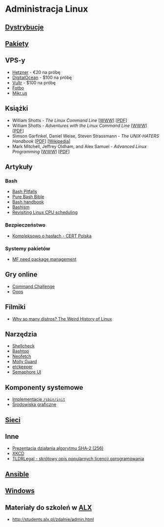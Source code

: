 # Administracja Linux

## [Dystrybucje](Dystrybucje.md)

## [Pakiety](Pakiety.md)

## VPS-y

* [Hetzner](https://hetzner.cloud/?ref=RulTY8jLDwVM) - €20 na próbę
* [DigitalOcean](https://m.do.co/c/b97bdf0b622f) - $100 na próbę
* [Vultr](https://www.vultr.com/?ref=7128436) - $100 na próbę
* [Fotbo](https://my.fotbo.com/signup?ref=ENXFYIxD)
* [Mikr.us](https://mikr.us/)

## Książki

- William Shotts - *The Linux Command Line*
[[WWW](https://linuxcommand.org/tlcl.php)]
[[PDF](https://sourceforge.net/projects/linuxcommand/files/TLCL/19.01/TLCL-19.01.pdf/download)]
- William Shotts - *Adventures with the Linux Command Line*
[[WWW](https://linuxcommand.org/tlcl.php)]
[[PDF](https://sourceforge.net/projects/linuxcommand/files/AWTLCL/21.10/AWTLCL-21.10.pdf/download)]
- Simson Garfinkel, Daniel Weise, Steven Strassmann - *The UNIX-HATERS Handbook*
[[PDF](https://web.mit.edu/~simsong/www/ugh.pdf)]
[[Wikipedia](https://en.wikipedia.org/wiki/The_UNIX-HATERS_Handbook)]
- Mark Mitchell, Jeffrey Oldham, and Alex Samuel - *Advanced Linux Programming*
[[WWW](https://mentorembedded.github.io/advancedlinuxprogramming/)]
[[PDF](https://mentorembedded.github.io/advancedlinuxprogramming/alp-folder/advanced-linux-programming.pdf)]

## Artykuły

### Bash
- [Bash Pitfalls](https://mywiki.wooledge.org/BashPitfalls)
- [Pure Bash Bible](https://github.com/dylanaraps/pure-bash-bible)
- [Bash handbook](https://github.com/denysdovhan/bash-handbook)
- [Bashism](https://mywiki.wooledge.org/Bashism)
- [Revisiting Linux CPU scheduling](http://www.uninformativ.de/blog/postings/2024-08-03/0/POSTING-en.html)

### Bezpieczeństwo
- [Kompleksowo o hasłach - CERT Polska](https://cert.pl/posts/2022/01/kompleksowo-o-haslach/)

### Systemy pakietów
- [MF need package management](http://michael.orlitzky.com/articles/motherfuckers_need_package_management.xhtml)

## Gry online

- [Command Challenge](https://cmdchallenge.com/)
- [Oops](https://oops.cmdchallenge.com/)

## Filmiki

- [Why so many distros? The Weird History of Linux](https://www.youtube.com/watch?v=ShcR4Zfc6Dw)

## Narzędzia

- [Shellcheck](https://github.com/koalaman/shellcheck)
- [Bashtop](https://github.com/aristocratos/bashtop)
- [Neofetch](https://github.com/dylanaraps/neofetch)
- [Molly Guard](https://manpages.ubuntu.com/manpages/bionic/man8/molly-guard.8.html)
- [etckeeper](https://github.com/wertarbyte/etckeeper)
- [Semaphore UI](https://www.semui.co/)

## Komponenty systemowe

- [Implementacje `/sbin/init`](Init.md)
- [Środowiska graficzne](Srodowiska_graficzne.md)

## [Sieci](Sieci.md)

## Inne

- [Prezentacja działania algorytmu SHA-2 (256)](https://sha256algorithm.com/)
- [XKCD](XKCD.md)
- [TLDRLegal - skrótowy opis popularnych licencji oprogramowania](https://tldrlegal.com/)

## [Ansible](Ansible/)

## [Windows](Windows.md)

## Materiały do szkoleń w [ALX](https://alx.pl)

- <http://students.alx.pl/zdalnie/admin.html>
